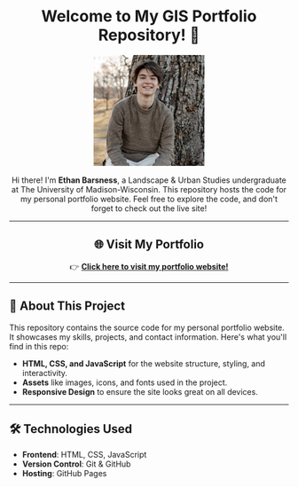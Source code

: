 <div align="center">

# Welcome to My GIS Portfolio Repository! 👋

<img src="./assets/images/me.jpg" alt="Your Name's Headshot" width="200" />

Hi there! I'm **Ethan Barsness**, a Landscape & Urban Studies undergraduate at The University of Madison-Wisconsin. This repository hosts the code for my personal portfolio website. Feel free to explore the code, and don't forget to check out the live site!

---

## 🌐 **Visit My Portfolio**
👉 **[Click here to visit my portfolio website!](https://ethanbarsness.github.io/GIS_Portfolio/)**

---

</div>

## 🚀 **About This Project**
This repository contains the source code for my personal portfolio website. It showcases my skills, projects, and contact information. Here's what you'll find in this repo:
- **HTML, CSS, and JavaScript** for the website structure, styling, and interactivity.
- **Assets** like images, icons, and fonts used in the project.
- **Responsive Design** to ensure the site looks great on all devices.

---

## 🛠️ **Technologies Used**
- **Frontend**: HTML, CSS, JavaScript
- **Version Control**: Git & GitHub
- **Hosting**: GitHub Pages

